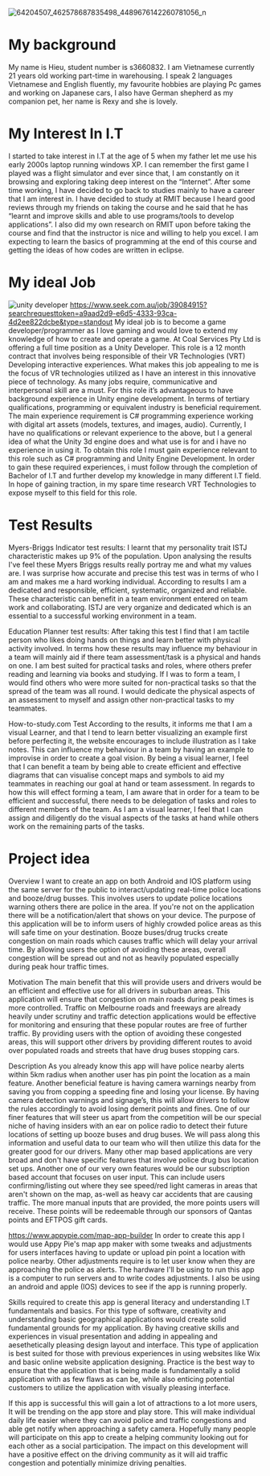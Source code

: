 
![64204507_462578687835498_4489676142260781056_n](https://user-images.githubusercontent.com/51872095/59564681-f878d380-908c-11e9-8eba-5f2487fdc4b2.jpg)



# My background  
My name is Hieu, student number is s3660832. I am Vietnamese currently 21 years old working part-time in warehousing. I speak 2 languages Vietnamese and English fluently, my favourite hobbies are playing Pc games and working on Japanese cars, I also have German shepherd as my companion pet, her name is Rexy and she is lovely. 

# My Interest In I.T 
I started to take interest in I.T at the age of 5 when my father let me use his early 2000s laptop running windows XP. I can remember the first game I played was a flight simulator and ever since that, I am constantly on it browsing and exploring taking deep interest on the “Internet”. After some time working, I have decided to go back to studies mainly to have a career that I am interest in. I have decided to study at RMIT because I heard good reviews through my friends on taking the course and he said that he has “learnt and improve skills and able to use programs/tools to develop applications”. I also did my own research on RMIT upon before taking the course and find that the instructor is nice and willing to help you excel. I am expecting to learn the basics of programming at the end of this course and getting the ideas of how codes are written in eclipse.

# My ideal Job 
![unity developer](https://user-images.githubusercontent.com/51872095/59564576-c450e300-908b-11e9-9abb-e3a77ff52230.PNG)
https://www.seek.com.au/job/39084915?searchrequesttoken=a9aad2d9-e6d5-4333-93ca-4d2ee822dcbe&type=standout
My ideal job is to become a game developer/programmer as I love gaming and would love to extend my knowledge of how to create and operate a game. At Coal Services Pty Ltd is offering a full time position as a Unity Developer. This role is a 12 month contract that involves being responsible of their VR Technologies (VRT) Developing interactive experiences. What makes this job appealing to me is the focus of VR technologies utilized as I have an interest in this innovative piece of technology.
As many jobs require, communicative and interpersonal skill are a must. For this role it’s advantageous to have background experience in Unity engine development. In terms of tertiary qualifications, programming or equivalent industry is beneficial requirement. The main experience requirement is C# programming experience working with digital art assets (models, textures, and images, audio).
Currently, I have no qualifications or relevant experience to the above, but I a general idea of what the Unity 3d engine does and what use is for and i have no experience in using it. 
To obtain this role I must gain experience relevant to this role such as C# programming and Unity Engine Development. In order to gain these required experiences, i must follow through the completion of Bachelor of I.T and further develop my knowledge in many different I.T field. In hope of gaining traction, in my spare time research VRT Technologies to expose myself to this field for this role. 
 
# Test Results 
 
Myers-Briggs Indicator test results:
I learnt that my personality trait ISTJ characteristic makes up 9% of the population. Upon analysing the results I've feel these Myers Briggs results really portray me and what my values are. I was surprise how accurate and precise this test was in terms of who I am and makes me a hard working individual. According to results I am a dedicated and responsible, efficient, systematic, organized and reliable. These characteristic can benefit in a team environment entered on team work and collaborating. ISTJ are very organize and dedicated which is an essential to a successful working environment in a team. 

Education Planner test results: 
After taking this test I find that I am tactile person who likes doing hands on things and learn better with physical activity involved. In terms how these results may influence my behaviour in a team will mainly aid if there team assessment/task is a physical and hands on one. I am best suited for practical tasks and roles, where others prefer reading and learning via books and studying. If I was to form a team, I would find others who were more suited for non-practical tasks so that the spread of the team was all round. I would dedicate the physical aspects of an assessment to myself and assign other non-practical tasks to my teammates. 

How-to-study.com Test 
According to the results, it informs me that I am a visual Learner, and that I tend to learn better visualizing an example first before perfecting it, the website encourages to include illustration as I take notes. This can influence my behaviour in a team by having an example to improvise in order to create a goal vision. By being a visual learner, I feel that I can benefit a team by being able to create efficient and effective diagrams that can visualise concept maps and symbols to aid my teammates in reaching our goal at hand or team assessment. In regards to how this will effect forming a team, I am aware that in order for a team to be efficient and successful, there needs to be delegation of tasks and roles to different members of the team. As I am a visual learner, I feel that I can assign and diligently do the visual aspects of the tasks at hand while others work on the remaining parts of the tasks. 

# Project idea

Overview 
I want to create an app on both Android and IOS platform using the same server for the public to interact/updating real-time police locations and booze/drug busses. This involves users to update police locations warning others there are police in the area. If you're not on the application there will be a notification/alert that shows on your device. The purpose of this application will be to inform users of highly crowded police areas as this will safe time on your destination. Booze buses/drug trucks create congestion on main roads which causes traffic which will delay your arrival time. By allowing users the option of avoiding these areas, overall congestion will be spread out and not as heavily populated especially during peak hour traffic times. 

Motivation
The main benefit that this will provide users and drivers would be an efficient and effective use for all drivers in suburban areas. This application will ensure that congestion on main roads during peak times is more controlled. Traffic on Melbourne roads and freeways are already heavily under scrutiny and traffic detection applications would be effective for monitoring and ensuring that these popular routes are free of further traffic. By providing users with the option of avoiding these congested areas, this will support other drivers by providing different routes to avoid over populated roads and streets that have drug buses stopping cars. 

Description 
As you already know this app will have police nearby alerts within 5km radius when another user has pin point the location as a main feature. Another beneficial feature is having camera warnings nearby from saving you from copping a speeding fine and losing your license. By having camera detection warnings and signage’s, this will allow drivers to follow the rules accordingly to avoid losing demerit points and fines. One of our finer features that will steer us apart from the competition will be our special niche of having insiders with an ear on police radio to detect their future locations of setting up booze buses and drug buses. We will pass along this information and useful data to our team who will then utilize this data for the greater good for our drivers. Many other map based applications are very broad and don't have specific features that involve police drug bus location set ups. Another one of our very own features would be our subscription based account that focuses on user input. This can include users confirming/listing out where they see speed/red light cameras in areas that aren't shown on the map, as-well as heavy car accidents that are causing traffic. The more manual inputs that are provided, the more points users will receive. These points will be redeemable through our sponsors of Qantas points and EFTPOS gift cards. 


https://www.appypie.com/map-app-builder
In order to create this app I would use Appy Pie's map app maker with some tweaks and adjustments for users interfaces having to update or upload pin point a location with police nearby. Other adjustments require is to let user know when they are approaching the police as alerts. The hardware I'll be using to run this app is a computer to run servers and to write codes adjustments. I also be using an android and apple (IOS) devices to see if the app is running properly. 


Skills required to create this app is general literacy and understanding I.T fundamentals and basics. For this type of software, creativity and understanding basic geographical applications would create solid fundamental grounds for my application. By having creative skills and experiences in visual presentation and adding in appealing and aesethetically pleasing design layout and interface. This type of application is best suited for those with previous experiences in using websites like Wix and basic online website application designing. Practice is the best way to ensure that the application that is being made is fundamentally a solid application with as few flaws as can be, while also enticing potential customers to utilize the application with visually pleasing interface. 


If this app is successful this will gain a lot of attractions to a lot more users, It will be trending on the app store and play store. This will make individual daily life easier where they can avoid police and traffic congestions and able get notify when approaching a safety camera. Hopefully many people will participate on this app to create a helping community looking out for each other as a social participation. The impact on this development will have a positive effect on the driving community as it will aid traffic congestion and potentially minimize driving penalties.
